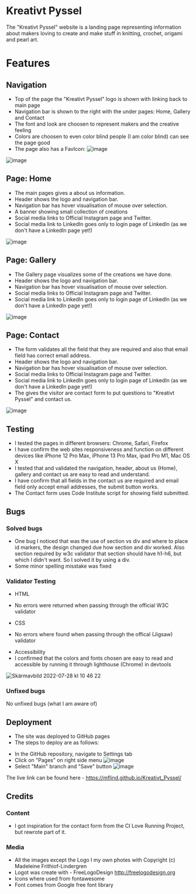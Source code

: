 # Kreativt Pyssel

The "Kreativt Pyssel" website is a landing page representing information about makers loving to create and make stuff in knitting, crochet, origami and pearl art.

# Features
## Navigation
* Top of the page the "Kreativt Pyssel" logo is shown with linking back to main page
* Navigation bar is shown to the right with the under pages: Home, Gallery and Contact
* The font and look are choosen to represent makers and the creative feeling
* Colors are choosen to even color blind people (I am color blind) can see the page good
* The page also has a FavIcon:
![image](https://user-images.githubusercontent.com/106115510/181464731-76df7501-27ec-433d-80d4-38755b986aca.png)

![image](https://user-images.githubusercontent.com/106115510/181459136-eebef787-194b-47fa-9cd9-89c3970190ef.png)

## Page: Home
* The main pages gives a about us information.
* Header shows the logo and navigation bar.
* Navigation bar has hover visualisation of mouse over selection.
* A banner showing small collection of creations
* Social media links to Official Instagram page and Twitter.
* Social media link to LinkedIn goes only to login page of LinkedIn (as we don't have a LinkedIn page yet!)

![image](https://user-images.githubusercontent.com/106115510/181469691-a0300e4a-82a9-4cd1-8b25-1afb1f87cf85.png)


## Page: Gallery
* The Gallery page visualizes some of the creations we have done.
* Header shows the logo and navigation bar.
* Navigation bar has hover visualisation of mouse over selection.
* Social media links to Official Instagram page and Twitter.
* Social media link to LinkedIn goes only to login page of LinkedIn (as we don't have a LinkedIn page yet!)

![image](https://user-images.githubusercontent.com/106115510/181469822-afb90203-cb40-4541-aee9-8ba1ce926bfa.png)


## Page: Contact
* The form validates all the field that they are required and also that email field has correct email address.
* Header shows the logo and navigation bar.
* Navigation bar has hover visualisation of mouse over selection.
* Social media links to Official Instagram page and Twitter.
* Social media link to LinkedIn goes only to login page of LinkedIn (as we don't have a LinkedIn page yet!)
* The gives the visitor are contact form to put questions to "Kreativt Pyssel" and contact us.

![image](https://user-images.githubusercontent.com/106115510/181469918-bb674047-f86c-4531-84b7-a44a08526456.png)


## Testing
* I tested the pages in different browsers: Chrome, Safari, Firefox
* I have confirm the web sites responsiveness and function on different devices like iPhone 12 Pro Max, iPhone 13 Pro Max, ipad Pro M1, Mac OS X
* I tested that and validated the navigation, header, about us (Home), gallery and contact us are easy to read and understand.
* I have confirm that all fields in the contact us are required and email field only accept email addresses, the submit button works.
* The Contact form uses Code Institute script for showing field submitted.

## Bugs
### Solved bugs
* One bug I noticed that was the use of section vs div and where to place id markers, the design changed due how section and div worked. Also section required by w3c validator that section should have h1-h6, but which I didn't want. So I solved it by using a div.
* Some minor spelling misstake was fixed

### Validator Testing
* HTML
- No errors were returned when passing through the official W3C validator
* CSS
- No errors where found when passing through the offical (Jigsaw) validator
* Accessibility
* I confirmed that the colors and fonts chosen are easy to read and accessible by running it through lighthouse (Chrome) in devtools

![Skärmavbild 2022-07-28 kl  10 46 22](https://user-images.githubusercontent.com/106115510/181467177-8435cb8c-2e47-4e65-9b1a-06fae1b83f1c.png)

### Unfixed bugs
No unfixed bugs (what I am aware of)

## Deployment
* The site was deployed to GitHub pages
* The steps to deploy are as follows:
- In the GitHub repository, navigate to Settings tab
- Click on "Pages" on right side menu
![image](https://user-images.githubusercontent.com/106115510/181467938-f04c140e-1058-4ca3-aa12-ad3ab0531716.png)
- Select "Main" branch and "Save" button
![image](https://user-images.githubusercontent.com/106115510/181468102-522049e8-dc11-4f89-9237-3bf0f20b4b83.png)

The live link can be found here - https://mflind.github.io/Kreativt_Pyssel/

## Credits
### Content
* I got inspiration for the contact form from the CI Love Running Project, but rewrote part of it.

### Media
* All the images except the Logo I my own photes with Copyright (c) Madeleine Frithiof-Lindergren
* Logot was create with - FreeLogoDesign http://freelogodesign.org
* Icons where used from fontawesome
* Font comes from Google free font library
